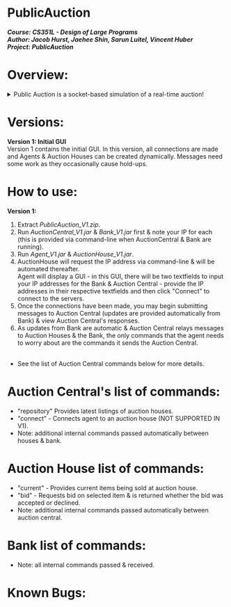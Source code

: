 # PublicAuction
<b>***Course: CS351L - Design of Large Programs<br>
Author: Jacob Hurst, Jaehee Shin, Sarun Luitel, Vincent Huber<br>
Project: PublicAuction***</b><br>

# Overview:
<details>
  <summary>Public Auction is a socket-based simulation of a real-time auction!</summary>
* Agents are created/cleared dynamically as users connect/disconnect to the servers (Bank & AuctionCentral).<br>
* Upon connecting, agent's are given a bank account with a private key & an initial deposit. From there, the Agent's connection to Auction Central is made & the agent may begin bidding when Auction Houses are opened. <br>
* Auction Houses are created dynamically & exit when they no longer have items to sell. Auction Houses are registered & accessed via Auction Central. <br>
* Auction Central (static @ known address) acts as a middle-man between the agent, the agent's bank, & the auction house by mitigating transactions & providing updates from houses. <br>
* The Bank (static @ known address) opens agent bank accounts & accepts fund requests from auction central. <br>
</details>

# Versions:
<b>Version 1: Initial GUI </b><br>
Version 1 contains the initial GUI. In this version, all connections are made and Agents & Auction Houses can be created dynamically. Messages need some work as they occasionally cause hold-ups. <br>

# How to use:
<b>Version 1:</b><br>
1) Extract *PublicAuction_V1.zip*. <br>
2) Run *AuctionCentral_V1.jar* & *Bank_V1.jar* first & note your IP for each (this is provided via command-line when AuctionCentral & Bank are running). <br>
3) Run *Agent_V1.jar* & *AuctionHouse_V1.jar*. <br>
4) AuctionHouse will request the IP address via command-line & will be automated thereafter. <br>
Agent will display a GUI - in this GUI, there will be two textfields to input your IP addresses for the Bank & Auction Central - provide the IP addresses in their respective textfields and then click "Connect" to connect to the servers. <br>
5) Once the connections have been made, you may begin submitting messages to Auction Central (updates are provided automatically from Bank) & view Auction Central's responses. <br>
6) As updates from Bank are automatic & Auction Central relays messages to Auction Houses & the Bank, the only commands that the agent needs to worry about are the commands it sends the Auction Central. <br><br>
* See the list of Auction Central commands below for more details. <br>

# Auction Central's list of commands:
* "repository"  Provides latest listings of auction houses. <br>
* "connect" - Connects agent to an auction house (NOT SUPPORTED IN V1). <br>
* Note: additional internal commands passed automatically between houses & bank. <br>

# Auction House list of commands:
* "current" - Provides current items being sold at auction house. <br>
* "bid" - Requests bid on selected item & is returned whether the bid was accepted or declined. <br>
* Note: additional internal commands passed automatically between auction central. <br>

# Bank list of commands:
* Note: all internal commands passed & received.

# Known Bugs:
<br>
